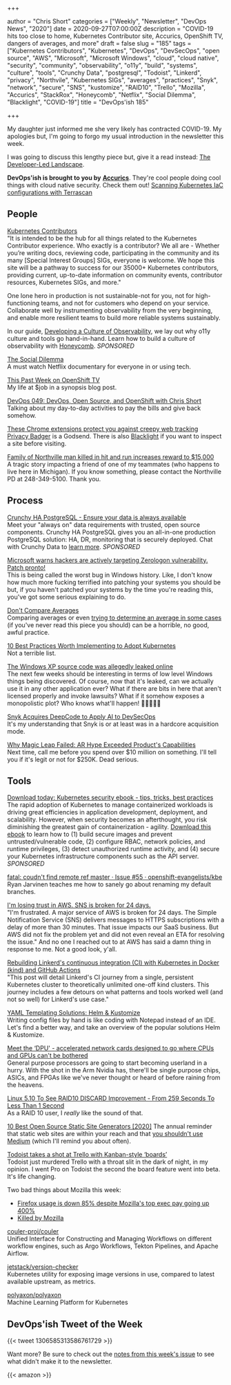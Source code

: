 +++

author = "Chris Short"
categories = ["Weekly", "Newsletter", "DevOps News", "2020"]
date = 2020-09-27T07:00:00Z
description = "COVID-19 hits too close to home, Kubernetes Contributor site, Accurics, OpenShift TV, dangers of averages, and more"
draft = false
slug = "185"
tags = ["Kubernetes Contributors", "Kubernetes", "DevOps", "DevSecOps", "open source", "AWS", "Microsoft", "Microsoft Windows", "cloud", "cloud native", "security", "community", "observability", "o11y", "build", "systems", "culture", "tools", "Crunchy Data", "postgresql", "Todoist", "Linkerd", "privacy", "Northvile", "Kubernetes SIGs", "averages", "practices", "Snyk", "network", "secure", "SNS", "kustomize", "RAID10", "Trello", "Mozilla", "Accurics", "StackRox", "Honeycomb", "Netflix", "Social Dilemma", "Blacklight", "COVID-19"]
title = "DevOps'ish 185"

+++

My daughter just informed me she very likely has contracted COVID-19. My apologies but, I'm going to forgo my usual introduction in the newsletter this week.

I was going to discuss this lengthy piece but, give it a read instead: [The Developer-Led Landscape](https://tylerjewell.substack.com/p/the-developer-led-landscape-20-08-28).

**DevOps'ish is brought to you by** [**Accurics**](https://www.accurics.com/). They're cool people doing cool things with cloud native security. Check them out! [Scanning Kubernetes IaC configurations with Terrascan](https://community.accurics.com/t/scanning-kubernetes-iac-configurations-with-terrascan/51)

## People

[Kubernetes Contributors](https://www.kubernetes.dev/)  
"It is intended to be the hub for all things related to the Kubernetes Contributor experience. Who exactly is a contributor? We all are - Whether you’re writing docs, reviewing code, participating in the community and its many [Special Interest Groups] SIGs, everyone is welcome. We hope this site will be a pathway to success for our 35000+ Kubernetes contributors, providing current, up-to-date information on community events, contributor resources, Kubernetes SIGs, and more."

One lone hero in production is not sustainable-not for you, not for high-functioning teams, and not for customers who depend on your service. Collaborate well by instrumenting observability from the very beginning, and enable more resilient teams to build more reliable systems sustainably.

In our guide, [Developing a Culture of Observability](https://info.honeycomb.io/developing-a-culture-of-observability-devopsish?&utm_source=devopsish&utm_medium=newsletter&utm_campaign=ad&utm_content=developing-a-culture-of-observability-devopsish), we lay out why o11y culture and tools go hand-in-hand. Learn how to build a culture of observability with [Honeycomb](https://ui.honeycomb.io/signup/?&utm_source=devopsish&utm_medium=newsletter&utm_campaign=ad&utm_content=product-signup). *SPONSORED*

[The Social Dilemma](https://www.netflix.com/title/81254224)  
A must watch Netflix documentary for everyone in or using tech.

[This Past Week on OpenShift TV](https://www.openshift.com/blog/this-past-week-on-openshift-tv)  
My life at $job in a synopsis blog post.

[DevOps 049: DevOps, Open Source, and OpenShift with Chris Short](https://devchat.tv/adventures-in-devops/devops-049-devops-open-source-and-openshift-with-chris-short/)  
Talking about my day-to-day activities to pay the bills and give back somehow.

[These Chrome extensions protect you against creepy web tracking](https://www.wired.co.uk/article/chrome-extensions-privacy-ad-tracking-blocker)  
[Privacy Badger](https://privacybadger.org/) is a Godsend. There is also [Blacklight](https://themarkup.org/blacklight) if you want to inspect a site before visiting.

[Family of Northville man killed in hit and run increases reward to $15,000](https://www.fox2detroit.com/video/853147?fbclid=IwAR3Pf_81Cd0dKL_wqyNF-hDLiuTEyKcsdyikzZ3e6CKtLKtZGtnesVNSwrg)  
A tragic story impacting a friend of one of my teammates (who happens to live here in Michigan). If you know something, please contact the Northville PD at 248-349-5100. Thank you.

## Process

[Crunchy HA PostgreSQL - Ensure your data is always available](https://www.crunchydata.com/products/crunchy-high-availability-postgresql/?utm_source=DevOpsish&utm_medium=Week4&utm_campaign=CrunchyHA2)  
Meet your "always on" data requirements with trusted, open source components. Crunchy HA PostgreSQL gives you an all-in-one production PostgreSQL solution: HA, DR, monitoring that is securely deployed. Chat with Crunchy Data to [learn more](https://www.crunchydata.com/products/crunchy-high-availability-postgresql/?utm_source=DevOpsish&utm_medium=Week4&utm_campaign=CrunchyHA2). *SPONSORED*

[Microsoft warns hackers are actively targeting Zerologon vulnerability. Patch pronto!](https://grahamcluley.com/microsoft-warns-hackers-are-actively-targeting-zerologon-vulnerability-patch-pronto/)  
This is being called the worst bug in Windows history. Like, I don't know how much more fucking terrified into patching your systems you should be but, if you haven't patched your systems by the time you're reading this, you've got some serious explaining to do.

[Don't Compare Averages](https://martinfowler.com/articles/dont-compare-averages.html)  
Comparing averages or even [trying to determine an average in some cases](https://www.thestar.com/news/insight/2016/01/16/when-us-air-force-discovered-the-flaw-of-averages.html) (if you've never read this piece you should) can be a horrible, no good, awful practice.

[10 Best Practices Worth Implementing to Adopt Kubernetes](https://containerjournal.com/topics/container-management/10-best-practices-worth-implementing-to-adopt-kubernetes/)  
Not a terrible list.

[The Windows XP source code was allegedly leaked online](https://www.bleepingcomputer.com/news/microsoft/the-windows-xp-source-code-was-allegedly-leaked-online/)  
The next few weeks should be interesting in terms of low level Windows things being discovered. Of course, now that it's leaked, can we actually use it in any other application ever? What if there are bits in here that aren't licensed properly and invoke lawsuits? What if it somehow exposes a monopolistic plot? Who knows what'll happen! 🍿🍿🍿🍿🍿

[Snyk Acquires DeepCode to Apply AI to DevSecOps](https://devops.com/snyk-acquires-deepcode-to-apply-ai-to-devsecops/)  
It's my understanding that Snyk is or at least was in a hardcore acquisition mode.

[Why Magic Leap Failed: AR Hype Exceeded Product's Capabilities](https://www.bloomberg.com/news/features/2020-09-23/why-magic-leap-failed-ar-hype-exceeded-product-s-capabilities)  
Next time, call me before you spend over $10 million on something. I'll tell you if it's legit or not for $250K. Dead serious.

## Tools

[Download today: Kubernetes security ebook - tips, tricks, best practices](https://security.stackrox.com/kubernetes-security-ebook-tips-tricks-best-practices.html?Source=DevOpsish&LSource=DevOpsish)  
The rapid adoption of Kubernetes to manage containerized workloads is driving great efficiencies in application development, deployment, and scalability. However, when security becomes an afterthought, you risk diminishing the greatest gain of containerization - agility. [Download this ebook](https://security.stackrox.com/kubernetes-security-ebook-tips-tricks-best-practices.html?Source=DevOpsish&LSource=DevOpsish) to learn how to (1) build secure images and prevent untrusted/vulnerable code, (2) configure RBAC, network policies, and runtime privileges, (3) detect unauthorized runtime activity, and (4) secure your Kubernetes infrastructure components such as the API server. *SPONSORED*

[fatal: coudn't find remote ref master · Issue #55 · openshift-evangelists/kbe](https://github.com/openshift-evangelists/kbe/issues/55)  
Ryan Jarvinen teaches me how to sanely go about renaming my default branches.

[I'm losing trust in AWS. SNS is broken for 24 days.](https://cloudonaut.io/loosing-trust-in-aws-sns-broken-for-24-days/)  
"I'm frustrated. A major service of AWS is broken for 24 days. The Simple Notification Service (SNS) delivers messages to HTTPS subscriptions with a delay of more than 30 minutes. That issue impacts our SaaS business. But AWS did not fix the problem yet and did not even reveal an ETA for resolving the issue." And no one I reached out to at AWS has said a damn thing in response to me. Not a good look, y'all.

[Rebuilding Linkerd's continuous integration (CI) with Kubernetes in Docker (kind) and GitHub Actions](https://buoyant.io/2020/09/16/linkerds-ci-kubernetes-in-docker-github-actions/)  
"This post will detail Linkerd's CI journey from a single, persistent Kubernetes cluster to theoretically unlimited one-off kind clusters. This journey includes a few detours on what patterns and tools worked well (and not so well) for Linkerd's use case."

[YAML Templating Solutions: Helm & Kustomize](https://www.dex.dev/dex-videos/templating-solutions)  
Writing config files by hand is like coding with Notepad instead of an IDE. Let's find a better way, and take an overview of the popular solutions Helm & Kustomize.

[Meet the ‘DPU' - accelerated network cards designed to go where CPUs and GPUs can't be bothered](https://www.theregister.com/2020/09/25/smartnic_dpu/)  
General purpose processors are going to start becoming userland in a hurry. With the shot in the Arm Nvidia has, there'll be single purpose chips, ASICs, and FPGAs like we've never thought or heard of before raining from the heavens.

[Linux 5.10 To See RAID10 DISCARD Improvement - From 259 Seconds To Less Than 1 Second](https://www.phoronix.com/scan.php?page=news_item&px=Linux-5.10-Faster-RAID10-Trim)  
As a RAID 10 user, I *really* like the sound of that.

[10 Best Open Source Static Site Generators [2020]](https://itsfoss.com/open-source-static-site-generators/)
The annual reminder that static web sites are within your reach and that [you shouldn't use Medium](https://nomedium.dev/) (which I'll remind you about often).

[Todoist takes a shot at Trello with Kanban-style ‘boards’](https://thenextweb.com/plugged/2020/09/23/todoist-takes-a-shot-at-trello-with-kanban-style-boards/)  
Todoist just murdered Trello with a throat slit in the dark of night, in my opinion. I went Pro on Todoist the second the board feature went into beta. It's life changing.

Two bad things about Mozilla this week:  
* [Firefox usage is down 85% despite Mozilla's top exec pay going up 400%](http://calpaterson.com/mozilla.html)  
* [Killed by Mozilla](https://killedbymozilla.com/)

[couler-proj/couler](https://github.com/couler-proj/couler)  
Unified Interface for Constructing and Managing Workflows on different workflow engines, such as Argo Workflows, Tekton Pipelines, and Apache Airflow.

[jetstack/version-checker](https://github.com/jetstack/version-checker)  
Kubernetes utility for exposing image versions in use, compared to latest available upstream, as metrics.

[polyaxon/polyaxon](https://github.com/polyaxon/polyaxon)  
Machine Learning Platform for Kubernetes

## DevOps'ish Tweet of the Week

{{< tweet 1306585313586761729 >}}

Want more? Be sure to check out the [notes from this week's issue](https://devopsish.com/185/notes/) to see what didn't make it to the newsletter.

{{< amazon >}}

